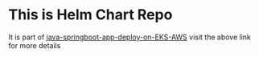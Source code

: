 # This is Helm Chart Repo 

It is part of [java-springboot-app-deploy-on-EKS-AWS](https://github.com/Arvindkarwal/java-springboot-app-deploy-on-EKS-AWS.git)
visit the above link for more details
